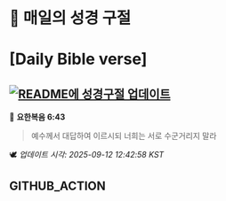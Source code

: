 # 🙏 매일의 성경 구절
# [Daily Bible verse]
## [![README에 성경구절 업데이트](https://github.com/DONGSUKA/first_test/actions/workflows/update-readme-bible.yml/badge.svg)](https://github.com/DONGSUKA/first_test/actions/workflows/update-readme-bible.yml)
<!-- START_BIBLE_VERSE -->
📖 **요한복음 6:43**
> 예수께서 대답하여 이르시되 너희는 서로 수군거리지 말라

🕊️ _업데이트 시각: 2025-09-12 12:42:58 KST_
  <!-- END_BIBLE_VERSE -->
## GITHUB_ACTION

